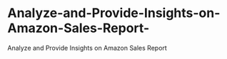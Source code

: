 # Analyze-and-Provide-Insights-on-Amazon-Sales-Report-
Analyze and Provide Insights on Amazon Sales Report 
